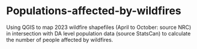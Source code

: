 # Populations-affected-by-wildfires
Using QGIS to map 2023 wildfire shapefiles (April to October: source NRC) in intersection with DA level population data (source StatsCan) to calculate the number of people affected by wildfires.
